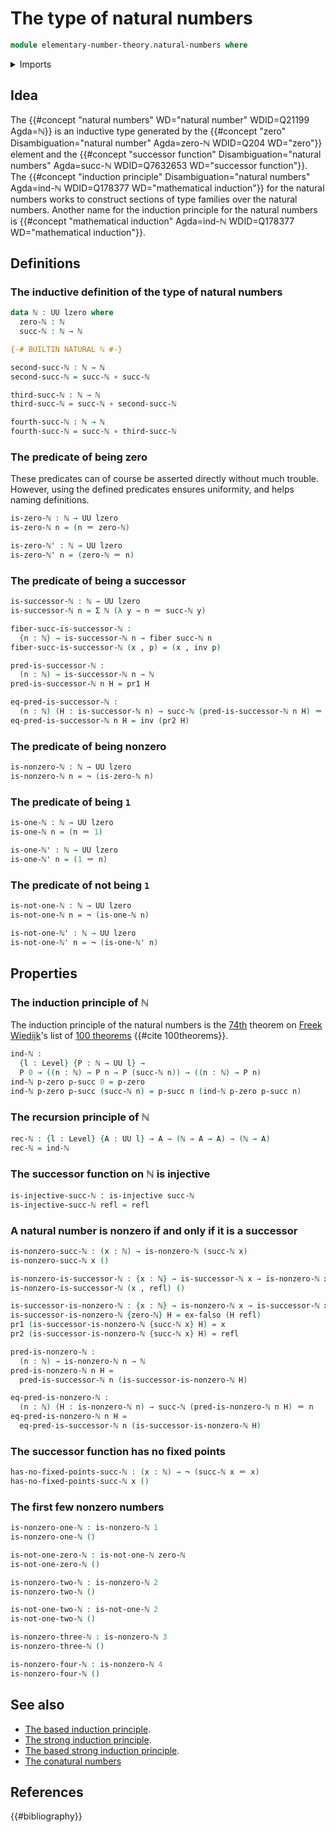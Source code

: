 # The type of natural numbers

```agda
module elementary-number-theory.natural-numbers where
```

<details><summary>Imports</summary>

```agda
open import foundation.dependent-pair-types
open import foundation.universe-levels

open import foundation-core.empty-types
open import foundation-core.fibers-of-maps
open import foundation-core.function-types
open import foundation-core.identity-types
open import foundation-core.injective-maps
open import foundation-core.negation
```

</details>

## Idea

The {{#concept "natural numbers" WD="natural number" WDID=Q21199 Agda=ℕ}} is an
inductive type generated by the
{{#concept "zero" Disambiguation="natural number" Agda=zero-ℕ WDID=Q204 WD="zero"}}
element and the
{{#concept "successor function" Disambiguation="natural numbers" Agda=succ-ℕ WDID=Q7632653 WD="successor function"}}.
The
{{#concept "induction principle" Disambiguation="natural numbers" Agda=ind-ℕ WDID=Q178377 WD="mathematical induction"}}
for the natural numbers works to construct sections of type families over the
natural numbers. Another name for the induction principle for the natural
numbers is
{{#concept "mathematical induction" Agda=ind-ℕ WDID=Q178377 WD="mathematical induction"}}.

## Definitions

### The inductive definition of the type of natural numbers

```agda
data ℕ : UU lzero where
  zero-ℕ : ℕ
  succ-ℕ : ℕ → ℕ

{-# BUILTIN NATURAL ℕ #-}

second-succ-ℕ : ℕ → ℕ
second-succ-ℕ = succ-ℕ ∘ succ-ℕ

third-succ-ℕ : ℕ → ℕ
third-succ-ℕ = succ-ℕ ∘ second-succ-ℕ

fourth-succ-ℕ : ℕ → ℕ
fourth-succ-ℕ = succ-ℕ ∘ third-succ-ℕ
```

### The predicate of being zero

These predicates can of course be asserted directly without much trouble.
However, using the defined predicates ensures uniformity, and helps naming
definitions.

```agda
is-zero-ℕ : ℕ → UU lzero
is-zero-ℕ n = (n ＝ zero-ℕ)

is-zero-ℕ' : ℕ → UU lzero
is-zero-ℕ' n = (zero-ℕ ＝ n)
```

### The predicate of being a successor

```agda
is-successor-ℕ : ℕ → UU lzero
is-successor-ℕ n = Σ ℕ (λ y → n ＝ succ-ℕ y)

fiber-succ-is-successor-ℕ :
  {n : ℕ} → is-successor-ℕ n → fiber succ-ℕ n
fiber-succ-is-successor-ℕ (x , p) = (x , inv p)

pred-is-successor-ℕ :
  (n : ℕ) → is-successor-ℕ n → ℕ
pred-is-successor-ℕ n H = pr1 H

eq-pred-is-successor-ℕ :
  (n : ℕ) (H : is-successor-ℕ n) → succ-ℕ (pred-is-successor-ℕ n H) ＝ n
eq-pred-is-successor-ℕ n H = inv (pr2 H)
```

### The predicate of being nonzero

```agda
is-nonzero-ℕ : ℕ → UU lzero
is-nonzero-ℕ n = ¬ (is-zero-ℕ n)
```

### The predicate of being `1`

```agda
is-one-ℕ : ℕ → UU lzero
is-one-ℕ n = (n ＝ 1)

is-one-ℕ' : ℕ → UU lzero
is-one-ℕ' n = (1 ＝ n)
```

### The predicate of not being `1`

```agda
is-not-one-ℕ : ℕ → UU lzero
is-not-one-ℕ n = ¬ (is-one-ℕ n)

is-not-one-ℕ' : ℕ → UU lzero
is-not-one-ℕ' n = ¬ (is-one-ℕ' n)
```

## Properties

### The induction principle of ℕ

The induction principle of the natural numbers is the
[74th](literature.100-theorems.md#74) theorem on
[Freek Wiedijk](http://www.cs.ru.nl/F.Wiedijk/)'s list of
[100 theorems](literature.100-theorems.md) {{#cite 100theorems}}.

```agda
ind-ℕ :
  {l : Level} {P : ℕ → UU l} →
  P 0 → ((n : ℕ) → P n → P (succ-ℕ n)) → ((n : ℕ) → P n)
ind-ℕ p-zero p-succ 0 = p-zero
ind-ℕ p-zero p-succ (succ-ℕ n) = p-succ n (ind-ℕ p-zero p-succ n)
```

### The recursion principle of ℕ

```agda
rec-ℕ : {l : Level} {A : UU l} → A → (ℕ → A → A) → (ℕ → A)
rec-ℕ = ind-ℕ
```

### The successor function on ℕ is injective

```agda
is-injective-succ-ℕ : is-injective succ-ℕ
is-injective-succ-ℕ refl = refl
```

### A natural number is nonzero if and only if it is a successor

```agda
is-nonzero-succ-ℕ : (x : ℕ) → is-nonzero-ℕ (succ-ℕ x)
is-nonzero-succ-ℕ x ()

is-nonzero-is-successor-ℕ : {x : ℕ} → is-successor-ℕ x → is-nonzero-ℕ x
is-nonzero-is-successor-ℕ (x , refl) ()

is-successor-is-nonzero-ℕ : {x : ℕ} → is-nonzero-ℕ x → is-successor-ℕ x
is-successor-is-nonzero-ℕ {zero-ℕ} H = ex-falso (H refl)
pr1 (is-successor-is-nonzero-ℕ {succ-ℕ x} H) = x
pr2 (is-successor-is-nonzero-ℕ {succ-ℕ x} H) = refl

pred-is-nonzero-ℕ :
  (n : ℕ) → is-nonzero-ℕ n → ℕ
pred-is-nonzero-ℕ n H =
  pred-is-successor-ℕ n (is-successor-is-nonzero-ℕ H)

eq-pred-is-nonzero-ℕ :
  (n : ℕ) (H : is-nonzero-ℕ n) → succ-ℕ (pred-is-nonzero-ℕ n H) ＝ n
eq-pred-is-nonzero-ℕ n H =
  eq-pred-is-successor-ℕ n (is-successor-is-nonzero-ℕ H)
```

### The successor function has no fixed points

```agda
has-no-fixed-points-succ-ℕ : (x : ℕ) → ¬ (succ-ℕ x ＝ x)
has-no-fixed-points-succ-ℕ x ()
```

### The first few nonzero numbers

```agda
is-nonzero-one-ℕ : is-nonzero-ℕ 1
is-nonzero-one-ℕ ()

is-not-one-zero-ℕ : is-not-one-ℕ zero-ℕ
is-not-one-zero-ℕ ()

is-nonzero-two-ℕ : is-nonzero-ℕ 2
is-nonzero-two-ℕ ()

is-not-one-two-ℕ : is-not-one-ℕ 2
is-not-one-two-ℕ ()

is-nonzero-three-ℕ : is-nonzero-ℕ 3
is-nonzero-three-ℕ ()

is-nonzero-four-ℕ : is-nonzero-ℕ 4
is-nonzero-four-ℕ ()
```

## See also

- [The based induction principle](elementary-number-theory.based-induction-natural-numbers.md).
- [The strong induction principle](elementary-number-theory.strong-induction-natural-numbers.md).
- [The based strong induction principle](elementary-number-theory.based-strong-induction-natural-numbers.md).
- [The conatural numbers](elementary-number-theory.conatural-numbers.md)

## References

{{#bibliography}}
